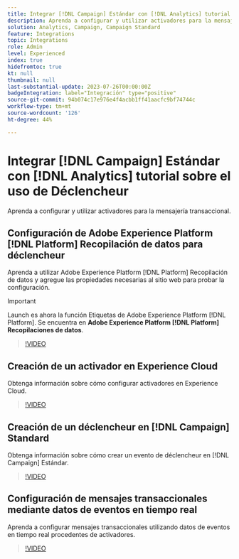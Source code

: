 ```yaml
---
title: Integrar [!DNL Campaign] Estándar con [!DNL Analytics] tutorial sobre el uso de Déclencheur
description: Aprenda a configurar y utilizar activadores para la mensajería transaccional.
solution: Analytics, Campaign, Campaign Standard
feature: Integrations
topic: Integrations
role: Admin
level: Experienced
index: true
hidefromtoc: true
kt: null
thumbnail: null
last-substantial-update: 2023-07-26T00:00:00Z
badgeIntegration: label="Integración" type="positive"
source-git-commit: 94b074c17e976e4f4acbb1ff41aacfc9bf74744c
workflow-type: tm+mt
source-wordcount: '126'
ht-degree: 44%

---
```



# Integrar [!DNL Campaign] Estándar con [!DNL Analytics] tutorial sobre el uso de Déclencheur

Aprenda a configurar y utilizar activadores para la mensajería transaccional.

## Configuración de Adobe Experience Platform [!DNL Platform] Recopilación de datos para déclencheur

Aprenda a utilizar Adobe Experience Platform [!DNL Platform] Recopilación de datos y agregue las propiedades necesarias al sitio web para probar la configuración.

>[!IMPORTANT]
>
> Launch es ahora la función Etiquetas de Adobe Experience Platform [!DNL Platform]. Se encuentra en **Adobe Experience Platform [!DNL Platform] Recopilaciones de datos**.

>[!VIDEO](https://video.tv.adobe.com/v/332908?quality=12&learn=on)

## Creación de un activador en Experience Cloud

Obtenga información sobre cómo configurar activadores en Experience Cloud.

>[!VIDEO](https://video.tv.adobe.com/v/332624?quality=12&learn=on)

## Creación de un déclencheur en [!DNL Campaign] Standard

Obtenga información sobre cómo crear un evento de déclencheur en [!DNL Campaign] Estándar.

>[!VIDEO](https://video.tv.adobe.com/v/332625?quality=12&learn=on)

## Configuración de mensajes transaccionales mediante datos de eventos en tiempo real

Aprenda a configurar mensajes transaccionales utilizando datos de eventos en tiempo real procedentes de activadores.

>[!VIDEO](https://video.tv.adobe.com/v/332602?quality=12&learn=on)



